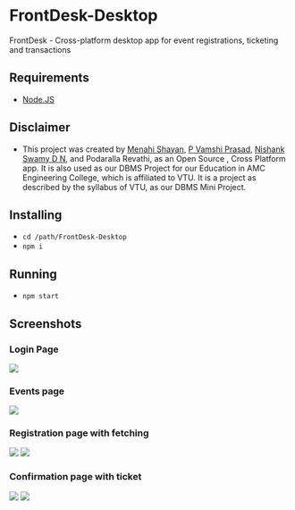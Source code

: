 # FrontDesk-Desktop
FrontDesk - Cross-platform desktop app for event registrations, ticketing and transactions

## Requirements
 - [Node.JS](https://nodejs.org/en/)
 
 ## Disclaimer
 - This project was created by [Menahi Shayan](https://github.com/menahishayan), [P Vamshi Prasad](https://github.com/BullsEye34), [Nishank Swamy D N](), and Podaralla Revathi, as an Open Source , Cross Platform app. It is also used as our DBMS Project for our Education in AMC Engineering College, which is affiliated to VTU. It is a project as described by the syllabus of VTU, as our DBMS Mini Project.

## Installing
 - `cd /path/FrontDesk-Desktop`
 - `npm i`

 ## Running
 - `npm start`

## Screenshots
<h3>Login Page</h3>
 <image src ="screenshots/ss0.png">
 <br>
<h3>Events page</h3>
 <image src ="screenshots/ss1.png">
<h3>Registration page with fetching</h3>
 <image src ="screenshots/ss2.png">
   <image src ="screenshots/ss3.png">
 <h3>Confirmation page with ticket</h3>
     <image src ="screenshots/ss4.png">
 <image src ="screenshots/ss5.png">
